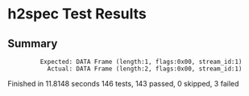 # h2spec Test Results

## Summary

             Expected: DATA Frame (length:1, flags:0x00, stream_id:1)
               Actual: DATA Frame (length:2, flags:0x00, stream_id:1)

Finished in 11.8148 seconds
146 tests, 143 passed, 0 skipped, 3 failed
